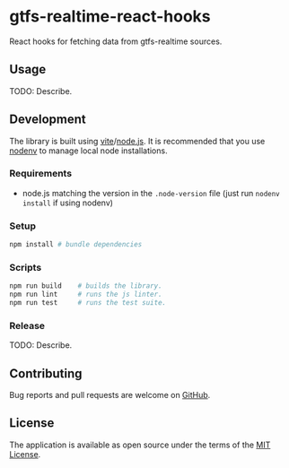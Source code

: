 # gtfs-realtime-react-hooks

React hooks for fetching data from gtfs-realtime sources.

## Usage

TODO: Describe.

## Development

The library is built using [vite][vite]/[node.js][nodejs]. It is recommended that you use
[nodenv][nodenv] to manage local node installations.

### Requirements

- node.js matching the version in the `.node-version` file (just run `nodenv install` if using nodenv)

### Setup

```sh
npm install # bundle dependencies
```

### Scripts

```sh
npm run build    # builds the library.
npm run lint     # runs the js linter.
npm run test     # runs the test suite.
```

### Release

TODO: Describe.

## Contributing

Bug reports and pull requests are welcome on [GitHub][github].

## License

The application is available as open source under the terms of the [MIT License](license).

[github]: https://github.com/umts/gtfs-realtime-react-hooks
[license]: https://opensource.org/licenses/MIT
[nodejs]: https://nodejs.org
[nodenv]: https://github.com/nodenv/nodenv
[npm]: https://www.npmjs.com
[vite]: https://vitejs.dev
